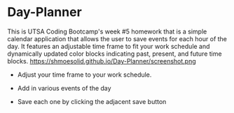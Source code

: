 # Day-Planner
This is UTSA Coding Bootcamp's week #5 homework that is a simple calendar application that allows the user to save events for each hour of the day.  It features an adjustable time frame to fit your work schedule and dynamically updated color blocks indicating past, present, and future time blocks.  https://shmoesolid.github.io/Day-Planner/screenshot.png

- Adjust your time frame to your work schedule.

- Add in various events of the day

- Save each one by clicking the adjacent save button
